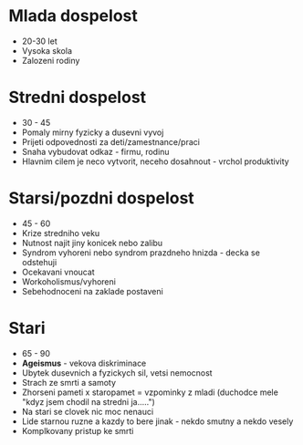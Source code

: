 # Mlada dospelost 

- 20-30 let
- Vysoka skola
- Zalozeni rodiny

# Stredni dospelost

- 30 - 45 
- Pomaly mirny fyzicky a dusevni vyvoj
- Prijeti odpovednosti za deti/zamestnance/praci
- Snaha vybudovat odkaz - firmu, rodinu
- Hlavnim cilem je neco vytvorit, neceho dosahnout - vrchol produktivity

# Starsi/pozdni dospelost

- 45 - 60
- Krize stredniho veku
- Nutnost najit jiny konicek nebo zalibu
- Syndrom vyhoreni nebo syndrom prazdneho hnizda - decka se odstehuji
- Ocekavani vnoucat
- Workoholismus/vyhoreni
- Sebehodnoceni na zaklade postaveni

# Stari

- 65 - 90
- **Ageismus** - vekova diskriminace
- Ubytek dusevnich a fyzickych sil, vetsi nemocnost
- Strach ze smrti a samoty
- Zhorseni pameti x staropamet = vzpominky z mladi (duchodce mele "kdyz jsem chodil na stredni ja.....")
- Na stari se clovek nic moc nenauci
- Lide starnou ruzne a kazdy to bere jinak - nekdo smutny a nekdo vesely
- Komplkovany pristup ke smrti